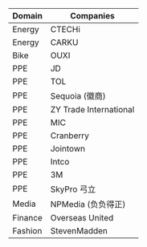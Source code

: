 | Domain | Companies |
| --- | --- |
| Energy | CTECHi |
| Energy | CARKU |
| Bike | OUXI |
| PPE | JD |
| PPE | TOL |
| PPE | Sequoia (徽商) |
| PPE | ZY Trade International |
| PPE | MIC |
| PPE | Cranberry |
| PPE | Jointown |
| PPE | Intco |
| PPE | 3M |
| PPE | SkyPro 弓立 |
| Media | NPMedia (负负得正) |
| Finance | Overseas United |
| Fashion | StevenMadden |
